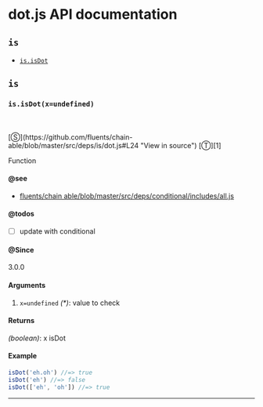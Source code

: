 # dot.js API documentation

<!-- div class="toc-container" -->

<!-- div -->

## `is`
* <a href="#is-prototype-isDot"  data-meta="isDot x undefined"  data-call="isDot x undefined"  data-category="Methods"  data-description="Function"  data-name="isDot"  data-member="is"  data-see="href https github com fluents chain able blob master src deps conditional includes all js label fluents chain able blob master src deps conditional includes all js"  data-todos="update with conditional"  data-all="meta isDot x undefined call isDot x undefined category Methods description Function name isDot member is see href https github com fluents chain able blob master src deps conditional includes all js label fluents chain able blob master src deps conditional includes all js notes todos update with conditional n klassProps" >`is.isDot`</a>

<!-- /div -->

<!-- /div -->

<!-- div class="doc-container" -->

<!-- div -->

## `is`

<!-- div -->

<h3 id="is-prototype-isDot" data-member="is" data-category="Methods" data-name="isDot"><code>is.isDot(x=undefined)</code></h3>
<br>
<br>
[&#x24C8;](https://github.com/fluents/chain-able/blob/master/src/deps/is/dot.js#L24 "View in source") [&#x24C9;][1]

Function


#### @see 

* <a href="https://github.com/fluents/chain-able/blob/master/src/deps/conditional/includes/all.js" >fluents/chain able/blob/master/src/deps/conditional/includes/all.js</a>

#### @todos 

- [ ] update with conditional
 

#### @Since
3.0.0

#### Arguments
1. `x=undefined` *(&#42;)*: value to check

#### Returns
*(boolean)*: x isDot

#### Example
```js
isDot('eh.oh') //=> true
isDot('eh') //=> false
isDot(['eh', 'oh']) //=> true

```
---

<!-- /div -->

<!-- /div -->

<!-- /div -->

 [1]: #is "Jump back to the TOC."
